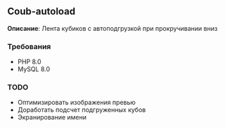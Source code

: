 ## Coub-autoload

__Описание__: Лента кубиков с автоподгрузкой при прокручивании вниз

  
### Требования
- PHP 8.0  
- MySQL 8.0  

### TODO
- Оптимизировать изображения превью
- Доработать подсчет подгруженных кубов
- Экранирование имени